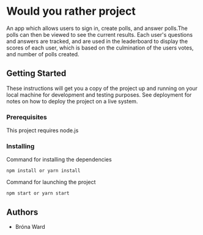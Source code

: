 # Would you rather project

An app which allows users to sign in, create polls, and answer polls.The polls can then be viewed to see the current results. 
Each user's questions and answers are tracked, and are used in the leaderboard to display the scores of each user, which is based on the culmination of the users votes, and number of polls created.

## Getting Started

These instructions will get you a copy of the project up and running on your local machine for development and testing purposes. See deployment for notes on how to deploy the project on a live system.

### Prerequisites

This project requires node.js

### Installing

Command for installing the dependencies
```
npm install or yarn install
```

Command for launching the project
```
npm start or yarn start
```

## Authors

* Bróna Ward
